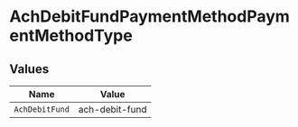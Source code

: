 # AchDebitFundPaymentMethodPaymentMethodType


## Values

| Name           | Value          |
| -------------- | -------------- |
| `AchDebitFund` | ach-debit-fund |